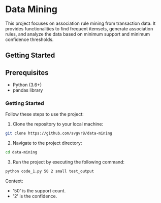 # Data Mining

This project focuses on association rule mining from transaction data. It provides functionalities to find frequent itemsets, generate association rules, and analyze the data based on minimum support and minimum confidence thresholds.

## Getting Started
## Prerequisites
- Python (3.6+)
- pandas library

### Getting Started

Follow these steps to use the project:

1. Clone the repository to your local machine:

```bash
git clone https://github.com/svgvr8/data-mining
```

2. Navigate to the project directory:

```bash
cd data-mining
```

3. Run the project by executing the following command:

```bash
python code_1.py 50 2 small test_output
```
Context:
- '50' is the support count.
- '2' is the confidence.